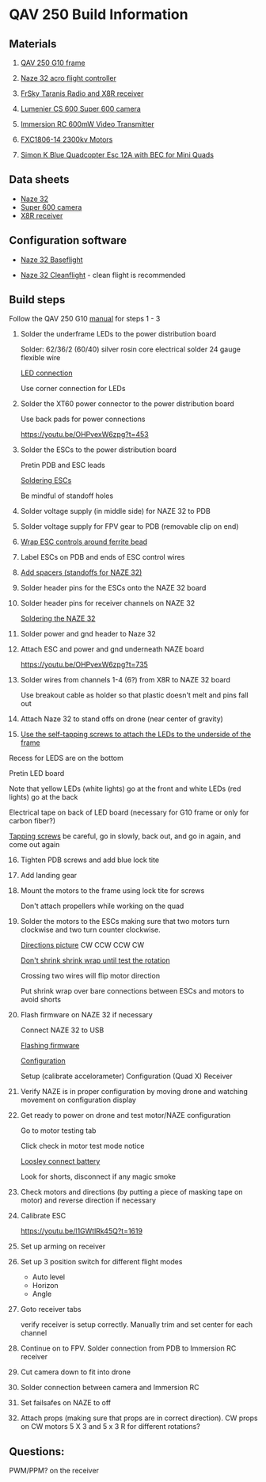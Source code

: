 # QAV 250 Build Information

## Materials

1. [QAV 250 G10 frame](http://www.getfpv.com/multi-rotor-frames/mini-multi-rotor-store/mini-multi-rotors/qav250-mini-fpv-quadcopter.html)

2. [Naze 32 acro flight controller](http://www.getfpv.com/flight-controllers/acro-naze32-flight-controller-straight-right-angle.html)

3. [FrSky Taranis Radio and X8R receiver](http://www.getfpv.com/radios/radio-controllers/frsky-taranis-x9d-plus-2-4ghz-accst-radio-x8r-combo-w-case-mode-2.html)

4. [Lumenier CS 600 Super 600 camera](http://www.getfpv.com/lumenier-cs-600-super-600tvl-d-wdr-camera-no-case.html)

5. [Immersion RC 600mW Video Transmitter](http://www.getfpv.com/5-8ghz-600mw-video-tx.html)

6. [FXC1806-14 2300kv Motors](http://www.getfpv.com/multi-rotor-frames/mini-multi-rotor-store/mini-motors/fxc1806-14-2300kv.html)

7. [Simon K Blue Quadcopter Esc 12A with BEC for Mini Quads](http://quadquestions.com/product/simon-k-blue-escs-12a/)

## Data sheets

* [Naze 32](http://www.abusemark.com/downloads/naze32_rev3.pdf)
* [Super 600 camera](http://www.getfpv.com/media/manuals/2040_osd_menu_manual.pdf)
* [X8R receiver](http://www.frsky-rc.com/product/pro.php?pro_id=105)

## Configuration software

* [Naze 32 Baseflight](https://chrome.google.com/webstore/detail/baseflight-configurator/mppkgnedeapfejgfimkdoninnofofigk?hl=en)

* [Naze 32 Cleanflight](https://chrome.google.com/webstore/detail/cleanflight-configurator/enacoimjcgeinfnnnpajinjgmkahmfgb?hl=en)  - clean flight is recommended

## Build steps

Follow the QAV 250 G10
[manual](http://www.lumenier.com/products/multirotors/qav250/build-manual)
for steps 1 - 3

1. Solder the underframe LEDs to the power distribution board

   Solder: 62/36/2 (60/40) silver rosin core electrical solder
   24 gauge flexible wire

   [LED connection](https://youtu.be/OHPvexW6zpg?t=357)

   Use corner connection for LEDs

2. Solder the XT60 power connector to the power distribution board

   Use back pads for power connections

   https://youtu.be/OHPvexW6zpg?t=453

3. Solder the ESCs to the power distribution board

   Pretin PDB and ESC leads

   [Soldering ESCs](https://youtu.be/OHPvexW6zpg?t=90)

   Be mindful of standoff holes

4. Solder voltage supply (in middle side) for NAZE 32 to PDB

5. Solder voltage supply for FPV gear to PDB (removable clip on end)

6. [Wrap ESC controls around ferrite bead](https://youtu.be/OHPvexW6zpg?t=577)

7. Label ESCs on PDB and ends of ESC control wires

8. [Add spacers (standoffs for NAZE 32)](https://youtu.be/OHPvexW6zpg?t=586)

9. Solder header pins for the ESCs onto the NAZE 32 board

10. Solder header pins for receiver channels on NAZE 32

    [Soldering the NAZE 32](http://www.frsky-rc.com/product/pro.php?pro_id=105)

11. Solder power and gnd header to Naze 32

12. Attach ESC and power and gnd underneath NAZE board

    https://youtu.be/OHPvexW6zpg?t=735

13. Solder wires from channels 1-4 (6?) from X8R to NAZE 32 board

    Use breakout cable as holder so that plastic doesn't melt and pins fall out

14. Attach Naze 32 to stand offs on drone (near center of gravity)


15. [Use the self-tapping screws to attach the LEDs to the underside of the frame](https://youtu.be/OHPvexW6zpg?t=993)

   Recess for LEDS are on the bottom

   Pretin LED board

   Note that yellow LEDs (white lights) go at the front and white LEDs (red lights) go at the back

   Electrical tape on back of LED board (necessary for G10 frame or only for carbon fiber?)

   [Tapping screws](https://youtu.be/OHPvexW6zpg?t=1071) be careful, go in slowly, back out, and go in again, and come out again

16. Tighten PDB screws and add blue lock tite

17. Add landing gear

18. Mount the motors to the frame using lock tite for screws

    Don't attach propellers while working on the quad

19. Solder the motors to the ESCs making sure that two motors turn clockwise and two turn counter clockwise.

    [Directions picture](https://youtu.be/OHPvexW6zpg?t=2010)
    CW   CCW
    CCW   CW

    [Don't shrink shrink wrap until test the rotation](https://youtu.be/OHPvexW6zpg?t=1221)

    Crossing two wires will flip motor direction

    Put shrink wrap over bare connections between ESCs and motors to avoid shorts

20. Flash firmware on NAZE 32 if necessary

    Connect NAZE 32 to USB

    [Flashing firmware](https://youtu.be/l1GWtlRk45Q?t=565)

    [Configuration](https://youtu.be/OHPvexW6zpg?t=1335)

    Setup (calibrate accelorameter)
    Configuration (Quad X)
    Receiver

21. Verify NAZE is in proper configuration by moving drone and watching movement
    on configuration display

22. Get ready to power on drone and test motor/NAZE configuration

    Go to motor testing tab

    Click check in motor test mode notice

    [Loosley connect battery](https://youtu.be/OHPvexW6zpg?t=1481)

    Look for shorts, disconnect if any magic smoke

22. Check motors and directions (by putting a piece of masking tape on motor) and reverse direction if necessary

23. Calibrate ESC

    https://youtu.be/l1GWtlRk45Q?t=1619

24. Set up arming on receiver

25. Set up 3 position switch for different flight modes

    * Auto level
    * Horizon
    * Angle
26. Goto receiver tabs

    verify receiver is setup correctly. Manually trim and set center for each channel

26. Continue on to FPV. Solder connection from PDB to Immersion RC receiver

27. Cut camera down to fit into drone

28. Solder connection between camera and Immersion RC

29. Set failsafes on NAZE to off

30. Attach props (making sure that props are in correct direction). CW props on CW motors
    5 X 3  and  5 x 3 R for different rotations?


## Questions:

PWM/PPM? on the receiver
